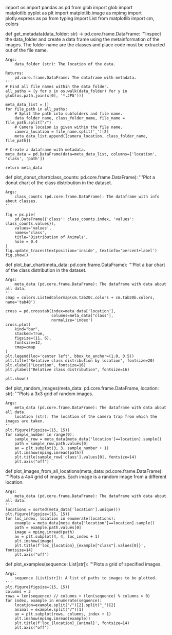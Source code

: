 
import os
import pandas as pd 
from glob import glob
import matplotlib.pyplot as plt
import matplotlib.image as mpimg
import plotly.express as px
from typing import List
from matplotlib import cm, colors


def get_metadata(data_folder: str) -> pd.core.frame.DataFrame:
    '''Inspect the data_folder and create a data frame using the metainformation of the images.
    The folder name are the classes and place code must be extracted out of the file name.
    
    Args:
        data_folder (str): The location of the data.

    Returns:
        pd.core.frame.DataFrame: The dataframe with metadata.
    '''
    # Find all file names within the data folder.
    all_paths = [y for x in os.walk(data_folder) for y in glob(os.path.join(x[0], '*.JPG'))]

    meta_data_list = []
    for file_path in all_paths:
        # Split the path into subfolders and file name.
        data_folder_name, class_folder_name, file_name = file_path.split("/")
        # Camera locaion is given within the file name.
        camera_location = file_name.split('_')[2]
        meta_data_list.append([camera_location, class_folder_name, file_path])

    # Create a dataframe with metadata.
    meta_data = pd.DataFrame(data=meta_data_list, columns=['location', 'class', 'path'])
    
    return meta_data


def plot_donut_chart(class_counts: pd.core.frame.DataFrame):
    '''Plot a donut chart of the class distribution in the dataset.
    
    Args:
        class_counts (pd.core.frame.DataFrame): The dataframe with info about classes.
    '''
        
    fig = px.pie(
        pd.DataFrame({'class': class_counts.index, 'values': class_counts.values}),
        values='values',
        names='class',
        title='Distribution of Animals', 
        hole = 0.4
    )
    fig.update_traces(textposition='inside', textinfo='percent+label')
    fig.show()


def plot_bar_chart(meta_data: pd.core.frame.DataFrame):
    '''Plot a bar chart of the class distribution in the dataset.
    
    Args:
        meta_data (pd.core.frame.DataFrame): The dataframe with data about all data.
    '''
    cmap = colors.ListedColormap(cm.tab20c.colors + cm.tab20b.colors, name='tab40')
    
    cross = pd.crosstab(index=meta_data['location'], 
                        columns=meta_data["class"],
                        normalize='index')
    cross.plot(
        kind="bar", 
        stacked=True,
        figsize=(11, 6),
        fontsize=12,
        cmap=cmap
    )
    plt.legend(loc='center left', bbox_to_anchor=(1.0, 0.5))
    plt.title("Relative class distribution by location", fontsize=20)
    plt.xlabel("Location", fontsize=16)
    plt.ylabel("Relative class distribution", fontsize=16)

    plt.show()
    


def plot_random_images(meta_data: pd.core.frame.DataFrame, location: str):
    '''Plots a 3x3 grid of random images.
    
    Args:
        meta_data (pd.core.frame.DataFrame): The dataframe with data about all data.
        location (str): The location of the camera trap from which the images are taken.
    '''
    plt.figure(figsize=(15, 15))
    for sample_number in range(9):
        sample_row = meta_data[meta_data['location']==location].sample()
        path = sample_row.path.values[0]
        ax = plt.subplot(3, 3, sample_number + 1)
        plt.imshow(mpimg.imread(path))
        plt.title(sample_row['class'].values[0], fontsize=14)
        plt.axis("off")

        
def plot_images_from_all_locations(meta_data: pd.core.frame.DataFrame):
    '''Plots a 4x4 grid of images. Each image is a random image from a different location.
    
    Args:
        meta_data (pd.core.frame.DataFrame): The dataframe with data about all data.
    '''
    locations = sorted(meta_data['location'].unique())
    plt.figure(figsize=(15, 15))
    for loc_index, location in enumerate(locations):
        example = meta_data[meta_data['location']==location].sample()
        path = example.path.values[0]
        image = mpimg.imread(path)
        ax = plt.subplot(4, 4, loc_index + 1)
        plt.imshow(image)
        plt.title(f'loc_{location}_{example["class"].values[0]}', fontsize=14)
        plt.axis("off")
        

def plot_examples(sequence: List[str]):
    '''Plots a grid of specified images.
    
    Args:
        sequence (List[str]): A list of paths to images to be plotted.
    '''
    plt.figure(figsize=(15, 15))
    columns = 3
    rows = len(sequence) // columns + (len(sequence) % columns > 0)
    for index, example in enumerate(sequence):
        location=example.split("/")[2].split("_")[2]
        animal = example.split("/")[1]
        ax = plt.subplot(rows, columns, index + 1)
        plt.imshow(mpimg.imread(example))
        plt.title(f'loc_{location}_{animal}', fontsize=14)
        plt.axis("off")
